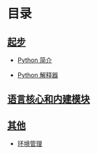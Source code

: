 # 目录

## [起步](./起步)

* [Python 简介](./起步/Python-简介.md)

* [Python 解释器](./起步/Python-解释器.md)

## [语言核心和内建模块](./语言核心和内建模块)

## [其他](./其他)

* [环境管理](./其他/环境管理.md)
